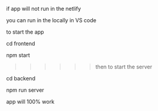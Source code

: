 if app will not run in the netlify
 
 you can run in the locally in VS code


to start the app
>>>>>
cd frontend

npm start

>>>>>>then
 to start the server

cd backend

npm run server


app will 100% work

